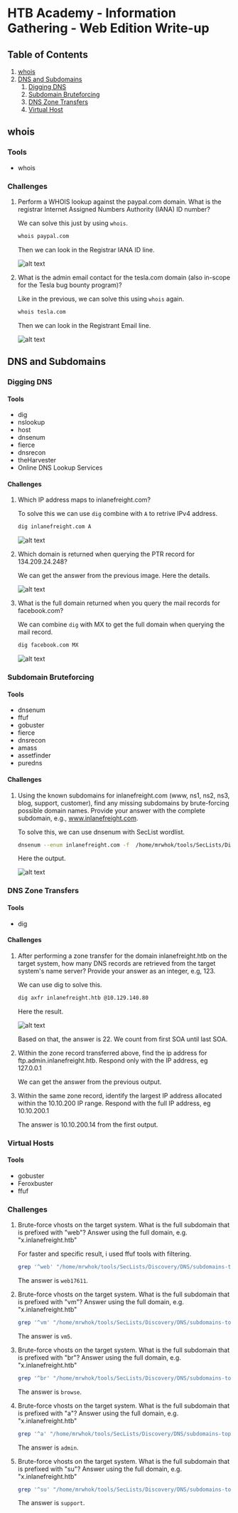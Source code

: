 # HTB Academy - Information Gathering - Web Edition Write-up

## Table of Contents
1. [whois](#whois)
2. [DNS and Subdomains](#dns-and-subdomains)
    1. [Digging DNS](#digging-dns)
    2. [Subdomain Bruteforcing](#subdomain-bruteforcing)
    3. [DNS Zone Transfers](#dns-zone-transfers)
    4. [Virtual Host](#virtual-hosts)

## whois
### Tools
- whois

### Challenges
1. Perform a WHOIS lookup against the paypal.com domain. What is the registrar Internet Assigned Numbers Authority (IANA) ID number?

    We can solve this just by using `whois`.
    ```bash
    whois paypal.com
    ```
    Then we can look in the Registrar IANA ID line.

    ![alt text](assets/whois1.png)

2. What is the admin email contact for the tesla.com domain (also in-scope for the Tesla bug bounty program)?

    Like in the previous, we can solve this using `whois` again.

    ```bash
    whois tesla.com
    ```
    Then we can look in the Registrant Email line.

    ![alt text](assets/whois2.png)

## DNS and Subdomains
### Digging DNS
#### Tools
- dig
- nslookup
- host
- dnsenum
- fierce
- dnsrecon
- theHarvester
- Online DNS Lookup Services

#### Challenges
1. Which IP address maps to inlanefreight.com?

    To solve this we can use `dig` combine with `A` to retrive IPv4 address.

    ```bash
    dig inlanefreight.com A
    ```

    ![alt text](assets/DNS1.png)

2. Which domain is returned when querying the PTR record for 134.209.24.248?

    We can get the answer from the previous image. Here the details.

    ![alt text](assets/DNS2.png)

3. What is the full domain returned when you query the mail records for facebook.com?

    We can combine `dig` with MX to get the full domain when querying the mail record.

    ```bash
    dig facebook.com MX 
    ``` 
    ![alt text](assets/DNS3.png)

### Subdomain Bruteforcing
#### Tools
- dnsenum
- ffuf
- gobuster 
- fierce
- dnsrecon
- amass
- assetfinder	
- puredns

#### Challenges
1. Using the known subdomains for inlanefreight.com (www, ns1, ns2, ns3, blog, support, customer), find any missing subdomains by brute-forcing possible domain names. Provide your answer with the complete subdomain, e.g., www.inlanefreight.com.

    To solve this, we can use dnsenum with SecList wordlist.

    ```bash
    dnsenum --enum inlanefreight.com -f  /home/mrwhok/tools/SecLists/Discovery/DNS/subdomains-top1million-20000.txt
    ```

    Here the output.

    ![alt text](assets/DNS4.png)

### DNS Zone Transfers
#### Tools
- dig
#### Challenges
1. After performing a zone transfer for the domain inlanefreight.htb on the target system, how many DNS records are retrieved from the target system's name server? Provide your answer as an integer, e.g, 123.

    We can use dig to solve this.
    ```bash
    dig axfr inlanefreight.htb @10.129.140.80
    ```
    Here the result. 

    ![alt text](assets/DNS5.png)

    Based on that, the answer is 22. We count from first SOA until last SOA.

2. Within the zone record transferred above, find the ip address for ftp.admin.inlanefreight.htb. Respond only with the IP address, eg 127.0.0.1

    We can get the answer from the previous output.

3. Within the same zone record, identify the largest IP address allocated within the 10.10.200 IP range. Respond with the full IP address, eg 10.10.200.1

    The answer is 10.10.200.14 from the first output.

### Virtual Hosts
#### Tools
- gobuster
- Feroxbuster
- ffuf

### Challenges
1. Brute-force vhosts on the target system. What is the full subdomain that is prefixed with "web"? Answer using the full domain, e.g. "x.inlanefreight.htb"

    For faster and specific result, i used ffuf tools with filtering.

    ```bash
    grep '^web' "/home/mrwhok/tools/SecLists/Discovery/DNS/subdomains-top1million-110000.txt" | ffuf -u http://94.237.57.115:37780 -H "Host: FUZZ.inlanefreight.htb" -w - -fs 116
    ```

    The answer is `web17611`.

2. Brute-force vhosts on the target system. What is the full subdomain that is prefixed with "vm"? Answer using the full domain, e.g. "x.inlanefreight.htb"

    ```bash
    grep '^vm' "/home/mrwhok/tools/SecLists/Discovery/DNS/subdomains-top1million-110000.txt" | ffuf -u http://94.237.57.115:37780 -H "Host: FUZZ.inlanefreight.htb" -w - -fs 116
    ```

    The answer is `vm5`.

3. Brute-force vhosts on the target system. What is the full subdomain that is prefixed with "br"? Answer using the full domain, e.g. "x.inlanefreight.htb"

    ```bash
    grep '^br' "/home/mrwhok/tools/SecLists/Discovery/DNS/subdomains-top1million-110000.txt" | ffuf -u http://94.237.57.115:37780 -H "Host: FUZZ.inlanefreight.htb" -w - -fs 116
    ```

    The answer is `browse`.

4. Brute-force vhosts on the target system. What is the full subdomain that is prefixed with "a"? Answer using the full domain, e.g. "x.inlanefreight.htb"

    ```bash
    grep '^a' "/home/mrwhok/tools/SecLists/Discovery/DNS/subdomains-top1million-110000.txt" | ffuf -u http://94.237.57.115:37780 -H "Host: FUZZ.inlanefreight.htb" -w - -fs 116
    ```

    The answer is `admin`.

5. Brute-force vhosts on the target system. What is the full subdomain that is prefixed with "su"? Answer using the full domain, e.g. "x.inlanefreight.htb"

    ```bash
    grep '^su' "/home/mrwhok/tools/SecLists/Discovery/DNS/subdomains-top1million-110000.txt" | ffuf -u http://94.237.57.115:37780 -H "Host: FUZZ.inlanefreight.htb" -w - -fs 116
    ```

    The answer is `support`.